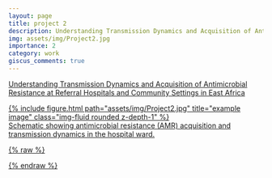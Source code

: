 ```yaml
---
layout: page
title: project 2
description: Understanding Transmission Dynamics and Acquisition of Antimicrobial Resistance at Referral Hospitals and Community Settings in East Africa
img: assets/img/Project2.jpg
importance: 2
category: work
giscus_comments: true
---
```

<a href="[https://www.microbiologyresearch.org/content/journal/mgen/10.1099/mgen.0.000583](https://gcgh.grandchallenges.org/grant/understanding-transmission-dynamics-and-acquisition-antimicrobial-resistance-referral)">Understanding Transmission Dynamics and Acquisition of Antimicrobial Resistance at Referral Hospitals and Community Settings in East Africa

</div>
<div class="row">
    <div class="col-sm mt-3 mt-md-0">
        {% include figure.html path="assets/img/Project2.jpg" title="example image" class="img-fluid rounded z-depth-1" %}
    </div>
</div>
<div class="caption">
    Schematic showing antimicrobial resistance (AMR) acquisition and transmission dynamics in the hospital ward.
</div>



{% raw %}

{% endraw %}
